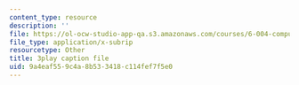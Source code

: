 ```yaml
---
content_type: resource
description: ''
file: https://ol-ocw-studio-app-qa.s3.amazonaws.com/courses/6-004-computation-structures-spring-2017/9a4eaf559c4a8b533418c114fef7f5e0_UW9k06c63ts.srt
file_type: application/x-subrip
resourcetype: Other
title: 3play caption file
uid: 9a4eaf55-9c4a-8b53-3418-c114fef7f5e0
---
```

